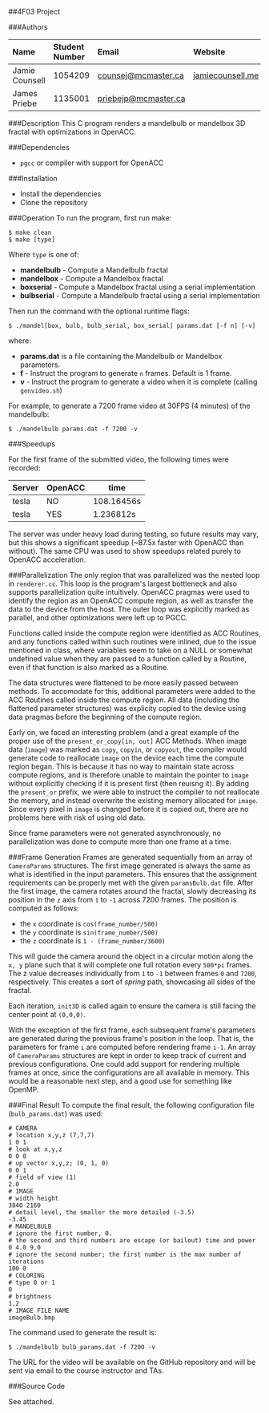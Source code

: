##4F03 Project

###Authors  
  
| Name           | Student Number | Email                | Website                                      |
|:---------------|:---------------|:---------------------|:---------------------------------------------|
| Jamie Counsell | 1054209        | counsej@mcmaster.ca  | [jamiecounsell.me](http://jamiecounsell.me/) |
| James Priebe   | 1135001        | priebejp@mcmaster.ca |                                              |

###Description
This C program renders a mandelbulb or mandelbox 3D fractal with optimizations in OpenACC.

###Dependencies
- `pgcc` or compiler with support for OpenACC

###Installation
- Install the dependencies
- Clone the repository

###Operation
To run the program, first run make:

```
$ make clean
$ make [type]
```
Where `type` is one of:

* **mandelbulb** - Compute a Mandelbulb fractal
* **mandelbox** - Compute a Mandelbox fractal
* **boxserial** - Compute a Mandelbox fractal using a serial implementation
* **bulbserial** - Compute a Mandelbulb fractal using a serial implementation

Then run the command with the optional runtime flags:

```
$ ./mandel[box, bulb, bulb_serial, box_serial] params.dat [-f n] [-v]
```
where:

* **params.dat** is a file containing the Mandelbulb or Mandelbox parameters. 
* **f** - Instruct the program to generate `n` frames. Default is 1 frame.  
* **v** - Instruct the program to generate a video when it is complete (calling `genvideo.sh`)

For example, to generate a 7200 frame video at 30FPS (4 minutes) of the mandelbulb:

```
$ ./mandelbulb params.dat -f 7200 -v
```

###Speedups

For the first frame of the submitted video, the following times were recorded:

|Server|OpenACC|time      |
|------|-------|----------|
|tesla |NO     |108.16456s|
|tesla |YES    |1.236812s |

The server was under heavy load during testing, so future results may vary, but this shows a significant speedup (~87.5x faster with OpenACC than without). The same CPU was used to show speedups related purely to OpenACC acceleration.


###Parallelization
The only region that was parallelized was the nested loop in `renderer.cc`. This loop is the program's largest bottleneck and also supports parallelization quite intuitively. OpenACC pragmas were used to identify the region as an OpenACC compute region, as well as transfer the data to the device from the host. The outer loop was explicitly marked as parallel, and other optimizations were left up to PGCC.

Functions called inside the compute region were identified as ACC Routines, and any functions called within such routines were inlined, due to the issue mentioned in class, where variables seem to take on a NULL or somewhat undefined value when they are passed to a function called by a Routine, even if that function is also marked as a Routine.

The data structures were flattened to be more easily passed between methods. To accomodate for this, additional parameters were added to the ACC Routines called inside the compute region. All data (including the flattened parameter structures) was explicity copied to the device using data pragmas before the beginning of the compute region.

Early on, we faced an interesting problem (and a great example of the proper use of the `present_or_copy[in, out]` ACC Methods. When image data (`image`) was marked as `copy`, `copyin`, or `copyout`, the compiler would generate code to reallocate `image` on the device each time the compute region began. This is because it has no way to maintain state across compute regions, and is therefore unable to maintain the pointer to `image` without explicitly checking if it is present first (then reuisng it). By adding the `present_or` prefix, we were able to instruct the compiler to not reallocate the memory, and instead overwrite the existing memory allocated for `image`. Since every pixel in `image` is changed before it is copied out, there are no problems here with risk of using old data.

Since frame parameters were not generated asynchronously, no parallelization was done to compute more than one frame at a time.


###Frame Generation
Frames are generated sequentially from an array of `CameraParams` structures. The first image generated is always the same as what is identified in the input parameters. This ensures that the assignment requirements can be properly met with the given `paramsBulb.dat` file. After the first image, the camera rotates around the fractal, slowly decreasing its position in the `z` axis from `1` to `-1` across 7200 frames. The position is computed as follows:

* the `x` coordinate is `cos(frame_number/500)`
* the `y` coordinate is `sin(frame_number/500)`
* the `z` coordinate is `1 - (frame_number/3600)`

This will guide the camera around the object in a circular motion along the `x, y` plane such that it will complete one full rotation every `500*pi` frames. The z value decreases individually from `1` to `-1` between frames `0` and `7200`, respectively. This creates a sort of _spring_ path, showcasing all sides of the fractal.

Each iteration, `init3D` is called again to ensure the camera is still facing the center point at `(0,0,0)`.

With the exception of the first frame, each subsequent frame's parameters are generated during the previous frame's position in the loop. That is, the parameters for frame `i` are computed before rendering frame `i-1`. An array of `CameraParams` structures are kept in order to keep track of current and previous configurations. One could add support for rendering multiple frames at once, since the configurations are all available in memory. This would be a reasonable next step, and a good use for something like OpenMP.


###Final Result
To compute the final result, the following configuration file (`bulb_params.dat`) was used:

```
# CAMERA
# location x,y,z (7,7,7)
1 0 1
# look at x,y,z
0 0 0
# up vector x,y,z; (0, 1, 0)
0 0 1
# field of view (1)
2.0
# IMAGE
# width height
3840 2160
# detail level, the smaller the more detailed (-3.5)
-3.45
# MANDELBULB
# ignore the first number, 0.
# the second and third numbers are escape (or bailout) time and power
0 4.0 9.0
# ignore the second number; the first number is the max number of iterations
100 0
# COLORING
# type 0 or 1
0
# brightness
1.2
# IMAGE FILE NAME
imageBulb.bmp
```

The command used to generate the result is:

```
$ ./mandelbulb bulb_params.dat -f 7200 -v
```

The URL for the video will be available on the GitHub repository and will be sent via email to the course instructor and TAs.

###Source Code

See attached.

